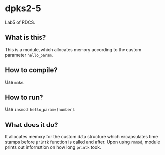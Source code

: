 # dpks2-5
Lab5 of RDCS.

## What is this?
This is a module, which allocates memory according to the custom parameter `hello_param`. 

## How to compile?
Use `make`.

## How to run?
Use `insmod hello_param=[number]`.

## What does it do?
It allocates memory for the custom data structure which encapsulates time stamps before `printk` function is called and after. Upon using `rmmod`, module prints out information on how long `printk` took.
